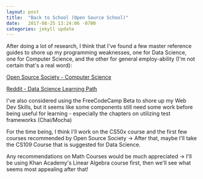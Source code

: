```yaml
---
layout: post
title:  "Back to School (Open Source School)"
date:   2017-08-25 13:24:06 -0700
categories: jekyll update
---
```


After doing a lot of research, I think that I've found a few master reference guides to shore up my programming weaknesses, one for Data Science, one for Computer Science, and the other for general employ-ability (I'm not certain that's a real word):

[Open Source Society - Computer Science](https://github.com/open-source-society/computer-science)

[Reddit - Data Science Learning Path](https://www.reddit.com/r/datascience/comments/6qjhic/what_do_you_think_of_the_learning_path_i_built/)

I've also considered using the FreeCodeCamp Beta to shore up my Web Dev Skills, but it seems like some components still need some work before being useful for learning - especially the chapters on utilizing test frameworks (Chai/Mocha)

For the time being, I think I'll work on the CS50x course and the first few courses recommended by Open Source Society -> After that, maybe I'll take the CS109 Course that is suggested for Data Science.

Any recommendations on Math Courses would be much appreciated -> I'll be using Khan Academy's Linear Algebra course first, then we'll see what seems most appealing after that! 
